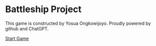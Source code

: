 # Battleship Project

This game is constructed by Yosua Ongkowijoyo.
Proudly powered by github and ChatGPT.

[Start Game](https://yosua-ong.github.io/battleship/bs.html)
